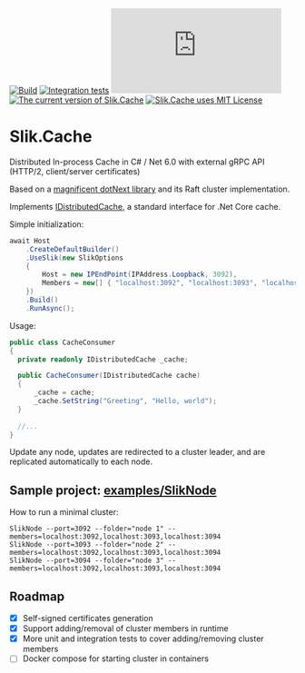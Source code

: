 [![Build](https://github.com/Insvald/Slik/actions/workflows/build-and-tests.yml/badge.svg)](https://github.com/Insvald/Slik/actions/workflows/build-and-tests.yml)
[![Integration tests](https://github.com/Insvald/Slik/actions/workflows/integration-tests.yml/badge.svg)](https://github.com/Insvald/Slik/actions/workflows/integration-tests.yml)
[![Nuget](https://img.shields.io/nuget/v/Slik.Cache)](https://www.nuget.org/api/v2/package/Slik.Cache/1.0.0)
[![The current version of Slik.Cache](https://img.shields.io/github/v/release/Insvald/Slik)](https://github.com/Insvald/Slik)
[![Slik.Cache uses MIT License](https://img.shields.io/github/license/Insvald/Slik)](https://github.com/Insvald/Slik/blob/master/LICENSE)

# Slik.Cache
Distributed In-process Cache in C# / Net 6.0 with external gRPC API (HTTP/2, client/server certificates)

Based on a [magnificent dotNext library](https://github.com/sakno/dotNext) and its Raft cluster implementation. 

Implements [IDistributedCache](https://docs.microsoft.com/en-us/dotnet/api/microsoft.extensions.caching.distributed.idistributedcache), a standard interface for .Net Core cache.

Simple initialization:
```C#
await Host
    .CreateDefaultBuilder()
    .UseSlik(new SlikOptions 
    { 
        Host = new IPEndPoint(IPAddress.Loopback, 3092),
        Members = new[] { "localhost:3092", "localhost:3093", "localhost:3094" }
    })
    .Build()
    .RunAsync();
```

Usage:
```C#
public class CacheConsumer
{
  private readonly IDistributedCache _cache;

  public CacheConsumer(IDistributedCache cache)
  {
      _cache = cache;
      _cache.SetString("Greeting", "Hello, world");
  }
  
  //...  
}
```
Update any node, updates are redirected to a cluster leader, and are replicated automatically to each node.

## Sample project: [examples/SlikNode](https://github.com/Insvald/Slik/tree/master/examples/SlikNode)

How to run a minimal cluster: 
```
SlikNode --port=3092 --folder="node 1" --members=localhost:3092,localhost:3093,localhost:3094
SlikNode --port=3093 --folder="node 2" --members=localhost:3092,localhost:3093,localhost:3094
SlikNode --port=3094 --folder="node 3" --members=localhost:3092,localhost:3093,localhost:3094
```

## Roadmap
- [x] Self-signed certificates generation
- [x] Support adding/removal of cluster members in runtime
- [x] More unit and integration tests to cover adding/removing cluster members
- [ ] Docker compose for starting cluster in containers
